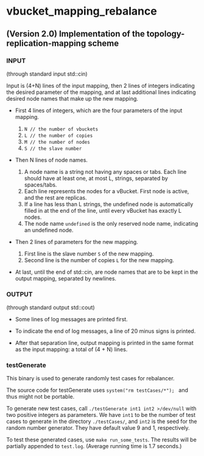 vbucket_mapping_rebalance
=========================
(Version 2.0) Implementation of the topology-replication-mapping scheme
-------------------------

### INPUT

(through standard input std::cin)

Input is (4+N) lines of the input mapping, then 2 lines of integers
indicating the desired parameter of the mapping, and at last additional lines 
indicating desired node names that make up the new mapping.

* First 4 lines of integers, which are the four parameters of the input mapping.
    1. `N // the number of vbuckets`
    2. `L // the number of copies`
    3. `M // the number of nodes`
    4. `S // the slave number`

* Then N lines of node names.
    1. A node name is a string not having any spaces or tabs. Each line should have at least one, at most L, strings, separated by spaces/tabs.
    2. Each line represents the nodes for a vBucket. First node is active, and the rest are replicas.
    3. If a line has less than L strings, the undefined node is automatically filled in
at the end of the line, until every vBucket has exactly L nodes.
    4. The node name `undefined` is the only reserved node name, indicating an undefined node.

* Then 2 lines of parameters for the new mapping.
    1. First line is the slave number `S` of the new mapping.
    2. Second line is the number of copies `L` for the new mapping.

* At last, until the end of std::cin, are node names that are to be kept in the output mapping, separated by newlines.


### OUTPUT

(through standard output std::cout)

* Some lines of log messages are printed first.

* To indicate the end of log messages, a line of 20 minus signs is printed.

* After that separation line, output mapping is printed in the same format
as the input mapping: a total of (4 + N) lines.

### testGenerate

This binary is used to generate randomly test cases for rebalancer.

The source code for testGenerate uses `system("rm testCases/*"); ` and thus might not be portable.

To generate new test cases, call `./testGenerate int1 int2 >/dev/null` with two positive integers as parameters. We have `int1` to be the number of test cases to generate in the directory `./testCases/`, and `int2` is the seed for the random number generator. They have default value 9 and 1, respectively.

To test these generated cases, use `make run_some_tests`. The results will be partially appended to `test.log`. (Average running time is 1.7 seconds.)



